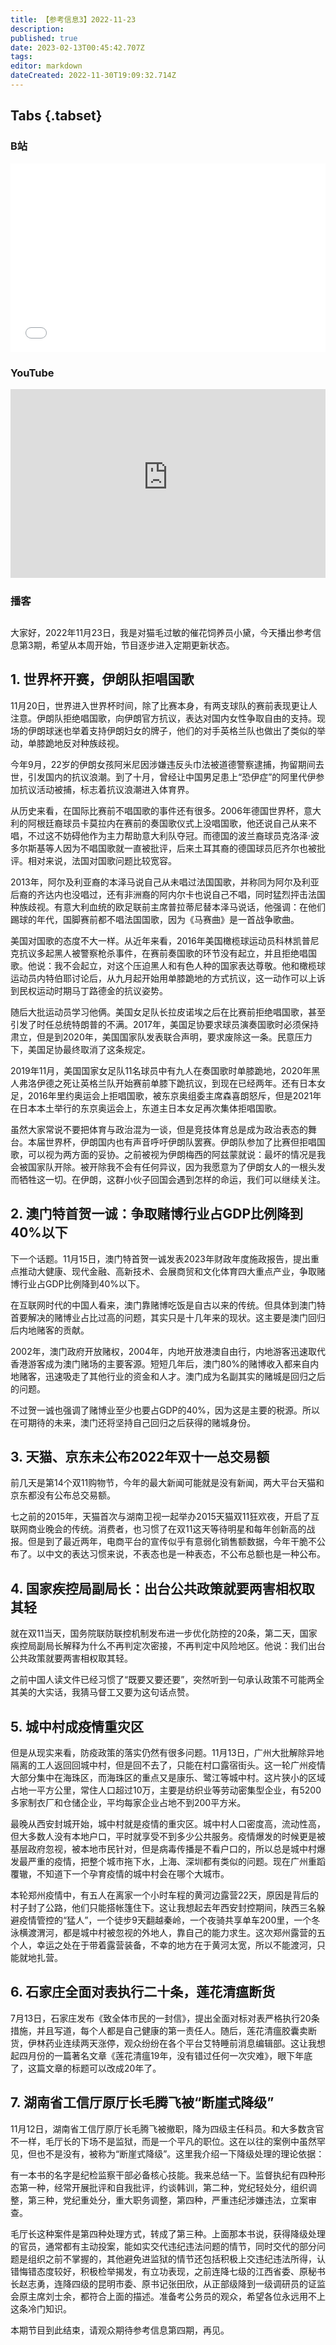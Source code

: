 ```yaml
---
title: 【参考信息3】2022-11-23
description: 
published: true
date: 2023-02-13T00:45:42.707Z
tags: 
editor: markdown
dateCreated: 2022-11-30T19:09:32.714Z
---
```


## Tabs {.tabset}
### B站
<div style="position: relative; padding: 30% 45%;">
<iframe style="position: absolute; width: 100%; height: 100%; left: 0; top: 0;" src="//player.bilibili.com/player.html?&bvid=BV12K411d7WQ&page=1&as_wide=1&high_quality=1&danmaku=1&autoplay=0" scrolling="no" border="0" frameborder="no" framespacing="0" allowfullscreen="true"></iframe>
</div>

### YouTube
<div style="position: relative; padding: 30% 45%;">
<iframe style="position: absolute; top: 0; left: 0; width: 100%; height: 100%;" src="https://www.youtube-nocookie.com/embed/PKA-46NMYOY" title="YouTube video player" frameborder="0" allow="accelerometer; autoplay; clipboard-write; encrypted-media; gyroscope; picture-in-picture" allowfullscreen></iframe>
</div>
  
### 播客
<div class="podcast-player"></div>

## 

大家好，2022年11月23日，我是对猫毛过敏的催花饲养员小黛，今天播出参考信息第3期，希望从本周开始，节目逐步进入定期更新状态。

## 1. 世界杯开赛，伊朗队拒唱国歌

11月20日，世界进入世界杯时间，除了比赛本身，有两支球队的赛前表现更让人注意。伊朗队拒绝唱国歌，向伊朗官方抗议，表达对国内女性争取自由的支持。现场的伊朗球迷也举着支持伊朗妇女的牌子，他们的对手英格兰队也做出了类似的举动，单膝跪地反对种族歧视。

今年9月，22岁的伊朗女孩阿米尼因涉嫌违反头巾法被道德警察逮捕，拘留期间去世，引发国内的抗议浪潮。到了十月，曾经让中国男足患上“恐伊症”的阿里代伊参加抗议活动被捕，标志着抗议浪潮进入体育界。

从历史来看，在国际比赛前不唱国歌的事件还有很多。2006年德国世界杯，意大利的阿根廷裔球员卡莫拉内在赛前的奏国歌仪式上没唱国歌，他还说自己从来不唱，不过这不妨碍他作为主力帮助意大利队夺冠。而德国的波兰裔球员克洛泽·波多尔斯基等人因为不唱国歌就一直被批评，后来土耳其裔的德国球员厄齐尔也被批评。相对来说，法国对国歌问题比较宽容。

2013年，阿尔及利亚裔的本泽马说自己从未唱过法国国歌，并称同为阿尔及利亚后裔的齐达内也没唱过，还有非洲裔的阿内尔卡也说自己不唱，同时猛烈抨击法国种族歧视。有意大利血统的欧足联前主席普拉蒂尼替本泽马说话，他强调：在他们踢球的年代，国脚赛前都不唱法国国歌，因为《马赛曲》是一首战争歌曲。

美国对国歌的态度不大一样。从近年来看，2016年美国橄榄球运动员科林凯普尼克抗议多起黑人被警察枪杀事件，在赛前奏国歌的环节没有起立，并且拒绝唱国歌。他说：我不会起立，对这个压迫黑人和有色人种的国家表达尊敬。他和橄榄球运动员内特伯耶讨论后，从九月起开始用单膝跪地的方式抗议，这一动作可以上诉到民权运动时期马丁路德金的抗议姿势。

随后大批运动员学习他俩。美国女足队长拉皮诺埃之后在比赛前拒绝唱国歌，甚至引发了时任总统特朗普的不满。2017年，美国足协要求球员演奏国歌时必须保持肃立，但是到2020年，美国国家队发表联合声明，要求废除这一条。民意压力下，美国足协最终取消了这条规定。

2019年11月，美国国家女足队11名球员中有九人在奏国歌时单膝跪地，2020年黑人弗洛伊德之死让英格兰队开始赛前单膝下跪抗议，到现在已经两年。还有日本女足，2016年里约奥运会上拒唱国歌，被东京奥组委主席森喜朗怒斥，但是2021年在日本本土举行的东京奥运会上，东道主日本女足再次集体拒唱国歌。

虽然大家常说不要把体育与政治混为一谈，但是竞技体育总是成为政治表态的舞台。本届世界杯，伊朗国内也有声音呼吁伊朗队罢赛。伊朗队参加了比赛但拒唱国歌，可以视为两方面的妥协。之前被视为伊朗梅西的阿兹蒙就说：最坏的情况是我会被国家队开除。被开除我不会有任何异议，因为我愿意为了伊朗女人的一根头发而牺牲这一切。在伊朗，这群小伙子回国会遇到怎样的命运，我们可以继续关注。

## 2. 澳门特首贺一诚：争取赌博行业占GDP比例降到40%以下

下一个话题。11月15日，澳门特首贺一诚发表2023年财政年度施政报告，提出重点推动大健康、现代金融、高新技术、会展商贸和文化体育四大重点产业，争取赌博行业占GDP比例降到40%以下。

在互联网时代的中国人看来，澳门靠赌博吃饭是自古以来的传统。但具体到澳门特首要解决的赌博业占比过高的问题，其实只是十几年来的现状。这主要是澳门回归后内地赌客的贡献。

2002年，澳门政府开放赌权，2004年，内地开放港澳自由行，内地游客迅速取代香港游客成为澳门赌场的主要客源。短短几年后，澳门80%的赌博收入都来自内地赌客，迅速吸走了其他行业的资金和人才。澳门成为名副其实的赌城是回归之后的问题。

不过贺一诚也强调了赌博业至少也要占GDP的40%，因为这是主要的税源。所以在可期待的未来，澳门还将坚持自己回归之后获得的赌城身份。

## 3. 天猫、京东未公布2022年双十一总交易额

前几天是第14个双11购物节，今年的最大新闻可能就是没有新闻，两大平台天猫和京东都没有公布总交易额。

七之前的2015年，天猫首次与湖南卫视一起举办2015天猫双11狂欢夜，开启了互联网商业晚会的传统。消费者，也习惯了在双11这天等待明星和每年创新高的战报。但是到了最近两年，电商平台的宣传似乎有意弱化销售额数据，今年干脆不公布了。以中文的表达习惯来说，不表态也是一种表态，不公布总额也是一种公布。

## 4. 国家疾控局副局长：出台公共政策就要两害相权取其轻

就在双11当天，国务院联防联控机制发布进一步优化防控的20条，第二天，国家疾控局副局长解释为什么不再判定次密接，不再判定中风险地区。他说：我们出台公共政策就要两害相权取其轻。

之前中国人读文件已经习惯了“既要又要还要”，突然听到一句承认政策不可能两全其美的大实话，我猜马督工又要为这句话点赞。

## 5. 城中村成疫情重灾区

但是从现实来看，防疫政策的落实仍然有很多问题。11月13日，广州大批解除异地隔离的工人返回回城中村，但是回不去了，只能在村口露宿街头。这一轮广州疫情大部分集中在海珠区，而海珠区的重点又是康乐、鹭江等城中村。这片狭小的区域占地一平方公里，常住人口超过10万，主要是纺织业等劳动密集型企业，有5200多家制衣厂和仓储企业，平均每家企业占地不到200平方米。

最晚从西安封城开始，城中村就是疫情的重灾区。城中村人口密度高，流动性高，但大多数人没有本地户口，平时就享受不到多少公共服务。疫情爆发的时候更是被基层政府忽视，被本地市民针对，但是病毒传播是不看户口的，所以总是城中村爆发最严重的疫情，把整个城市拖下水，上海、深圳都有类似的问题。现在广州重蹈覆辙，不知道下一个孕育疫情的城中村会在哪个大城市。

本轮郑州疫情中，有五人在离家一个小时车程的黄河边露营22天，原因是背后的村子封了公路，他们只能搭帐篷住下。这让我想起去年西安封控期间，陕西三名躲避疫情管控的“猛人”，一个徒步9天翻越秦岭，一个夜骑共享单车200里，一个冬泳横渡渭河，都是城中村被忽视的外地人，靠自己的能力求生。这次郑州露营的五个人，幸运之处在于带着露营装备，不幸的地方在于黄河太宽，所以不能渡河，只能就地扎营。

## 6. 石家庄全面对表执行二十条，莲花清瘟断货

7月13日，石家庄发布《致全体市民的一封信》，提出全面对标对表严格执行20条措施，并且写道，每个人都是自己健康的第一责任人。随后，莲花清瘟胶囊卖断货，伊林药业连续两天涨停，观众纷纷在各个平台艾特睡前消息编辑部。这让我想起四月份的一篇著名文章《莲花清瘟19年，没有错过任何一次灾难》，眼下年底了，这篇文章的标题可以改成20年了。

## 7. 湖南省工信厅原厅长毛腾飞被“断崖式降级”

11月12日，湖南省工信厅原厅长毛腾飞被撤职，降为四级主任科员。和大多数贪官不一样，毛厅长的下场不是监狱，而是一个平凡的职位。这在以往的案例中虽然罕见，但也不是没有，被称为“断崖式降级”。这里我介绍一下降级处理的理论依据：

有一本书的名字是纪检监察干部必备核心技能。我来总结一下。监督执纪有四种形态第一种，经常开展批评和自我批评，约谈韩训，第二种，党纪轻处分，组织调整，第三种，党纪重处分，重大职务调整，第四种，严重违纪涉嫌违法，立案审查。

毛厅长这种案件是第四种处理方式，转成了第三种。上面那本书说，获得降级处理的官员，通常都有主动投案，能如实交代违纪违法问题的情节，同时交代的部分问题是组织之前不掌握的，其他避免进监狱的情节还包括积极上交违纪违法所得，认错悔错态度较好，积极检举揭发，有立功表现，之前连降七级的江西省委、原秘书长赵志勇，连降四级的昆明市委、原书记张田欣，从正部级降到一级调研员的证监会原主席刘士余，都符合上面的描述。准备考公务员的观众，希望各位永远用不上这条冷门知识。

本期节目到此结束，请观众期待参考信息第四期，再见。